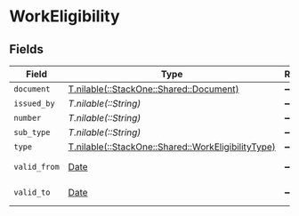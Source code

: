 # WorkEligibility


## Fields

| Field                                                                                            | Type                                                                                             | Required                                                                                         | Description                                                                                      | Example                                                                                          |
| ------------------------------------------------------------------------------------------------ | ------------------------------------------------------------------------------------------------ | ------------------------------------------------------------------------------------------------ | ------------------------------------------------------------------------------------------------ | ------------------------------------------------------------------------------------------------ |
| `document`                                                                                       | [T.nilable(::StackOne::Shared::Document)](../../models/shared/document.md)                       | :heavy_minus_sign:                                                                               | N/A                                                                                              |                                                                                                  |
| `issued_by`                                                                                      | *T.nilable(::String)*                                                                            | :heavy_minus_sign:                                                                               | N/A                                                                                              | USCIS                                                                                            |
| `number`                                                                                         | *T.nilable(::String)*                                                                            | :heavy_minus_sign:                                                                               | N/A                                                                                              | 1234567890                                                                                       |
| `sub_type`                                                                                       | *T.nilable(::String)*                                                                            | :heavy_minus_sign:                                                                               | N/A                                                                                              | H1B                                                                                              |
| `type`                                                                                           | [T.nilable(::StackOne::Shared::WorkEligibilityType)](../../models/shared/workeligibilitytype.md) | :heavy_minus_sign:                                                                               | N/A                                                                                              |                                                                                                  |
| `valid_from`                                                                                     | [Date](https://ruby-doc.org/stdlib-2.6.1/libdoc/date/rdoc/Date.html)                             | :heavy_minus_sign:                                                                               | N/A                                                                                              | 2021-01-01T00:00.000Z                                                                            |
| `valid_to`                                                                                       | [Date](https://ruby-doc.org/stdlib-2.6.1/libdoc/date/rdoc/Date.html)                             | :heavy_minus_sign:                                                                               | N/A                                                                                              | 2021-01-01T00:00.000Z                                                                            |